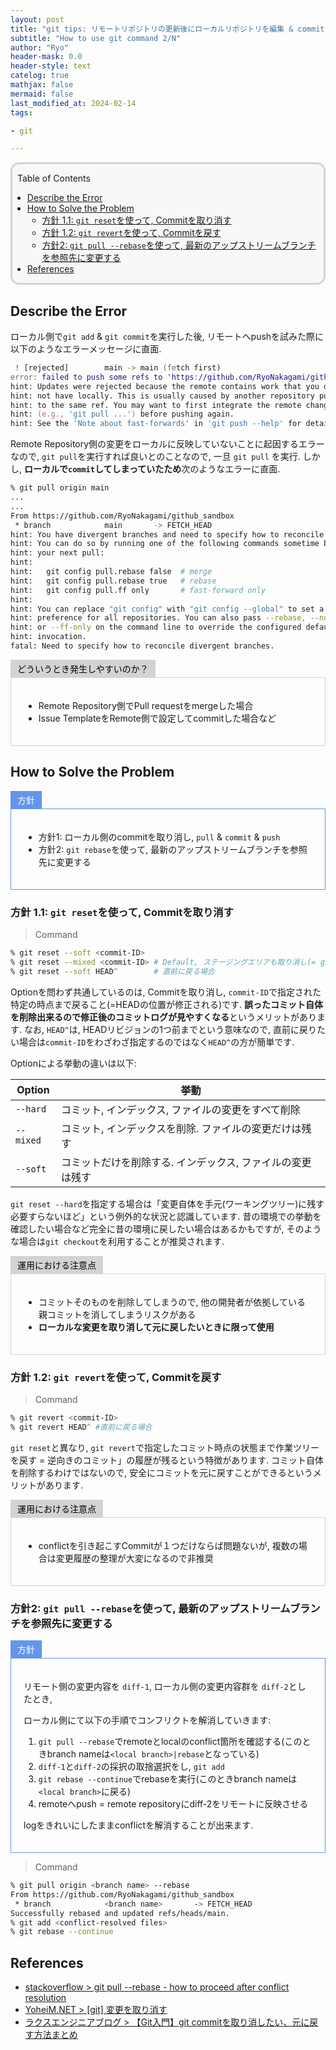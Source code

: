 ```yaml
---
layout: post
title: "git tips: リモートリポジトリの更新後にローカルリポジトリを編集 & commitした場合のエラー対策"
subtitle: "How to use git command 2/N"
author: "Ryo"
header-mask: 0.0
header-style: text
catelog: true
mathjax: false
mermaid: false
last_modified_at: 2024-02-14
tags:

- git

---
```


<div style='border-radius: 1em; border-style:solid; border-color:#D3D3D3; background-color:#F8F8F8'>

<p class="h4">&nbsp;&nbsp;Table of Contents</p>

<!-- START doctoc generated TOC please keep comment here to allow auto update -->
<!-- DON'T EDIT THIS SECTION, INSTEAD RE-RUN doctoc TO UPDATE -->

- [Describe the Error](#describe-the-error)
- [How to Solve the Problem](#how-to-solve-the-problem)
  - [方針 1.1: `git reset`を使って, Commitを取り消す](#%E6%96%B9%E9%87%9D-11-git-reset%E3%82%92%E4%BD%BF%E3%81%A3%E3%81%A6-commit%E3%82%92%E5%8F%96%E3%82%8A%E6%B6%88%E3%81%99)
  - [方針 1.2: `git revert`を使って, Commitを戻す](#%E6%96%B9%E9%87%9D-12-git-revert%E3%82%92%E4%BD%BF%E3%81%A3%E3%81%A6-commit%E3%82%92%E6%88%BB%E3%81%99)
  - [方針2: `git pull --rebase`を使って, 最新のアップストリームブランチを参照先に変更する](#%E6%96%B9%E9%87%9D2-git-pull---rebase%E3%82%92%E4%BD%BF%E3%81%A3%E3%81%A6-%E6%9C%80%E6%96%B0%E3%81%AE%E3%82%A2%E3%83%83%E3%83%97%E3%82%B9%E3%83%88%E3%83%AA%E3%83%BC%E3%83%A0%E3%83%96%E3%83%A9%E3%83%B3%E3%83%81%E3%82%92%E5%8F%82%E7%85%A7%E5%85%88%E3%81%AB%E5%A4%89%E6%9B%B4%E3%81%99%E3%82%8B)
- [References](#references)

<!-- END doctoc generated TOC please keep comment here to allow auto update -->


</div>

## Describe the Error

ローカル側で`git add` & `git commit`を実行した後, リモートへpushを試みた際に以下のようなエラーメッセージに直面.

```zsh
 ! [rejected]        main -> main (fetch first)
error: failed to push some refs to 'https://github.com/RyoNakagami/github_sandbox.git'
hint: Updates were rejected because the remote contains work that you do
hint: not have locally. This is usually caused by another repository pushing
hint: to the same ref. You may want to first integrate the remote changes
hint: (e.g., 'git pull ...') before pushing again.
hint: See the 'Note about fast-forwards' in 'git push --help' for details.
```

Remote Repository側の変更をローカルに反映していないことに起因するエラーなので, `git pull`を実行すれば良いとのことなので, 
一旦 `git pull` を実行. しかし, **ローカルで`commit`してしまっていたため**次のようなエラーに直面.

```zsh
% git pull origin main
...
...
From https://github.com/RyoNakagami/github_sandbox
 * branch            main       -> FETCH_HEAD
hint: You have divergent branches and need to specify how to reconcile them.
hint: You can do so by running one of the following commands sometime before
hint: your next pull:
hint: 
hint:   git config pull.rebase false  # merge
hint:   git config pull.rebase true   # rebase
hint:   git config pull.ff only       # fast-forward only
hint: 
hint: You can replace "git config" with "git config --global" to set a default
hint: preference for all repositories. You can also pass --rebase, --no-rebase,
hint: or --ff-only on the command line to override the configured default per
hint: invocation.
fatal: Need to specify how to reconcile divergent branches.
```

<div style="display: inline-block; background: #D3D3D3;; border: 1px solid #D3D3D3; padding: 3px 10px;color:black"><span >どういうとき発生しやすいのか？</span>
</div>

<div style="border: 1px solid #D3D3D3; font-size: 100%; padding: 20px;">

- Remote Repository側でPull requestをmergeした場合
- Issue TemplateをRemote側で設定してcommitした場合など

</div>

## How to Solve the Problem

<div style="display: inline-block; background: #6495ED;; border: 1px solid #6495ED; padding: 3px 10px;color:#FFFFFF"><span >方針</span>
</div>

<div style="border: 1px solid #6495ED; font-size: 100%; padding: 20px;">

- 方針1: ローカル側のcommitを取り消し, `pull` & `commit` & `push`
- 方針2: `git rebase`を使って, 最新のアップストリームブランチを参照先に変更する

</div>

### 方針 1.1: `git reset`を使って, Commitを取り消す

> Command

```zsh
% git reset --soft <commit-ID>
% git reset --mixed <commit-ID> # Default, ステージングエリアも取り消し(= git addの取り消し)
% git reset --soft HEAD^        # 直前に戻る場合
```

Optionを問わず共通しているのは, Commitを取り消し, `commit-ID`で指定された特定の時点まで戻ること(=HEADの位置が修正される)です. **誤ったコミット自体を削除出来るので修正後のコミットログが見やすくなる**というメリットがあります. なお, `HEAD^`は, HEADリビジョンの1つ前までという意味なので, 直前に戻りたい場合は`commit-ID`をわざわざ指定するのではなく`HEAD^`の方が簡単です.

Optionによる挙動の違いは以下:

|Option|挙動|
|------|---|
|`--hard`|コミット, インデックス, ファイルの変更をすべて削除|
|`--mixed`|コミット, インデックスを削除. ファイルの変更だけは残す|
|`--soft`|コミットだけを削除する. インデックス, ファイルの変更は残す|

`git reset --hard`を指定する場合は「変更自体を手元(ワーキングツリー)に残す必要すらないほど」という例外的な状況と認識しています. 昔の環境での挙動を確認したい場合など完全に昔の環境に戻したい場合はあるかもですが, そのような場合は`git checkout`を利用することが推奨されます.



<div style="display: inline-block; background: #D3D3D3;; border: 1px solid #D3D3D3; padding: 3px 10px;color:black"><span >運用における注意点</span>
</div>

<div style="border: 1px solid #D3D3D3; font-size: 100%; padding: 20px;">

- コミットそのものを削除してしまうので, 他の開発者が依拠している親コミットを消してしまうリスクがある
- **ローカルな変更を取り消して元に戻したいときに限って使用**

</div>


### 方針 1.2: `git revert`を使って, Commitを戻す

> Command

```zsh
% git revert <commit-ID>
% git revert HEAD^ #直前に戻る場合
```

`git reset`と異なり, `git revert`で指定したコミット時点の状態まで作業ツリーを戻す = 逆向きのコミット」の履歴が残るという特徴があります. コミット自体を削除するわけではないので, 安全にコミットを元に戻すことができるというメリットがあります. 

<div style="display: inline-block; background: #D3D3D3;; border: 1px solid #D3D3D3; padding: 3px 10px;color:black"><span >運用における注意点</span>
</div>

<div style="border: 1px solid #D3D3D3; font-size: 100%; padding: 20px;">

- conflictを引き起こすCommitが１つだけならば問題ないが, 複数の場合は変更履歴の整理が大変になるので非推奨

</div>

### 方針2: `git pull --rebase`を使って, 最新のアップストリームブランチを参照先に変更する

<div style="display: inline-block; background: #6495ED;; border: 1px solid #6495ED; padding: 3px 10px;color:#FFFFFF"><span >方針</span>
</div>

<div style="border: 1px solid #6495ED; font-size: 100%; padding: 20px;">

リモート側の変更内容を `diff-1`, ローカル側の変更内容群を `diff-2`としたとき, 

ローカル側にて以下の手順でコンフリクトを解消していきます: 

1. `git pull --rebase`でremoteとlocalのconflict箇所を確認する(このときbranch nameは`<local branch>|rebase`となっている)
2. `diff-1`と`diff-2`の採択の取捨選択をし, `git add`
3. `git rebase --continue`でrebaseを実行(このときbranch nameは`<local branch>`に戻る)
4. remoteへpush = remote repositoryにdiff-2をリモートに反映させる

logをきれいにしたままconflictを解消することが出来ます.

</div>

> Command

```zsh
% git pull origin <branch name> --rebase
From https://github.com/RyoNakagami/github_sandbox
 * branch            <branch name>       -> FETCH_HEAD
Successfully rebased and updated refs/heads/main.
% git add <conflict-resolved files>
% git rebase --continue
```

References
-----------

- [stackoverflow > git pull --rebase - how to proceed after conflict resolution](https://stackoverflow.com/questions/30119874/git-pull-rebase-how-to-proceed-after-conflict-resolution)
- [YoheiM.NET > [git] 変更を取り消す](https://www.yoheim.net/blog.php?q=20140201)
- [ラクスエンジニアブログ > 【Git入門】git commitを取り消したい、元に戻す方法まとめ](https://tech-blog.rakus.co.jp/entry/20210528/git#reset%E3%81%A7%E3%82%B3%E3%83%9F%E3%83%83%E3%83%88%E3%82%92%E5%8F%96%E3%82%8A%E6%B6%88%E3%81%97%E3%81%A6%E3%81%AA%E3%81%8B%E3%81%A3%E3%81%9F%E3%81%93%E3%81%A8%E3%81%99%E3%82%8B)

